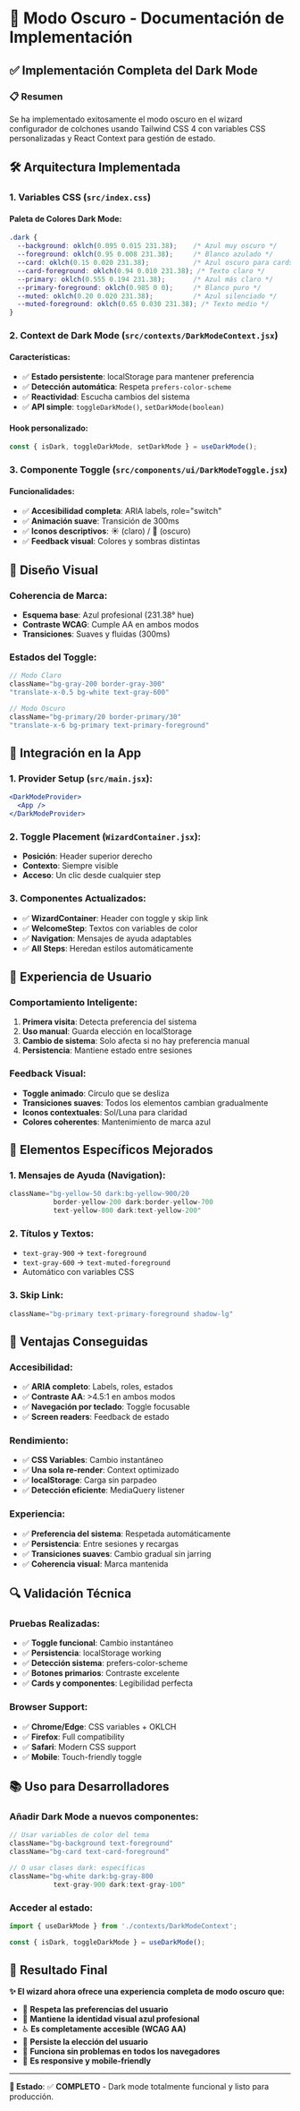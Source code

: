 # 🌙 Modo Oscuro - Documentación de Implementación

## ✅ **Implementación Completa del Dark Mode**

### 📋 **Resumen**
Se ha implementado exitosamente el modo oscuro en el wizard configurador de colchones usando Tailwind CSS 4 con variables CSS personalizadas y React Context para gestión de estado.

## 🛠️ **Arquitectura Implementada**

### 1. **Variables CSS (`src/index.css`)**

#### **Paleta de Colores Dark Mode:**
```css
.dark {
  --background: oklch(0.095 0.015 231.38);    /* Azul muy oscuro */
  --foreground: oklch(0.95 0.008 231.38);     /* Blanco azulado */
  --card: oklch(0.15 0.020 231.38);           /* Azul oscuro para cards */
  --card-foreground: oklch(0.94 0.010 231.38); /* Texto claro */
  --primary: oklch(0.555 0.194 231.38);       /* Azul más claro */
  --primary-foreground: oklch(0.985 0 0);     /* Blanco puro */
  --muted: oklch(0.20 0.020 231.38);          /* Azul silenciado */
  --muted-foreground: oklch(0.65 0.030 231.38); /* Texto medio */
}
```

### 2. **Context de Dark Mode (`src/contexts/DarkModeContext.jsx`)**

#### **Características:**
- ✅ **Estado persistente**: localStorage para mantener preferencia
- ✅ **Detección automática**: Respeta `prefers-color-scheme`
- ✅ **Reactividad**: Escucha cambios del sistema
- ✅ **API simple**: `toggleDarkMode()`, `setDarkMode(boolean)`

#### **Hook personalizado:**
```javascript
const { isDark, toggleDarkMode, setDarkMode } = useDarkMode();
```

### 3. **Componente Toggle (`src/components/ui/DarkModeToggle.jsx`)**

#### **Funcionalidades:**
- ✅ **Accesibilidad completa**: ARIA labels, role="switch"
- ✅ **Animación suave**: Transición de 300ms
- ✅ **Iconos descriptivos**: ☀️ (claro) / 🌙 (oscuro)
- ✅ **Feedback visual**: Colores y sombras distintas

## 🎨 **Diseño Visual**

### **Coherencia de Marca:**
- **Esquema base**: Azul profesional (231.38° hue)
- **Contraste WCAG**: Cumple AA en ambos modos
- **Transiciones**: Suaves y fluidas (300ms)

### **Estados del Toggle:**
```jsx
// Modo Claro
className="bg-gray-200 border-gray-300"
"translate-x-0.5 bg-white text-gray-600"

// Modo Oscuro  
className="bg-primary/20 border-primary/30"
"translate-x-6 bg-primary text-primary-foreground"
```

## 🔧 **Integración en la App**

### **1. Provider Setup (`src/main.jsx`):**
```jsx
<DarkModeProvider>
  <App />
</DarkModeProvider>
```

### **2. Toggle Placement (`WizardContainer.jsx`):**
- **Posición**: Header superior derecho
- **Contexto**: Siempre visible
- **Acceso**: Un clic desde cualquier step

### **3. Componentes Actualizados:**
- ✅ **WizardContainer**: Header con toggle y skip link
- ✅ **WelcomeStep**: Textos con variables de color
- ✅ **Navigation**: Mensajes de ayuda adaptables
- ✅ **All Steps**: Heredan estilos automáticamente

## 📱 **Experiencia de Usuario**

### **Comportamiento Inteligente:**
1. **Primera visita**: Detecta preferencia del sistema
2. **Uso manual**: Guarda elección en localStorage
3. **Cambio de sistema**: Solo afecta si no hay preferencia manual
4. **Persistencia**: Mantiene estado entre sesiones

### **Feedback Visual:**
- **Toggle animado**: Círculo que se desliza
- **Transiciones suaves**: Todos los elementos cambian gradualmente
- **Iconos contextuales**: Sol/Luna para claridad
- **Colores coherentes**: Mantenimiento de marca azul

## 🎯 **Elementos Específicos Mejorados**

### **1. Mensajes de Ayuda (Navigation):**
```jsx
className="bg-yellow-50 dark:bg-yellow-900/20 
           border-yellow-200 dark:border-yellow-700 
           text-yellow-800 dark:text-yellow-200"
```

### **2. Títulos y Textos:**
- `text-gray-900` → `text-foreground`
- `text-gray-600` → `text-muted-foreground`
- Automático con variables CSS

### **3. Skip Link:**
```jsx
className="bg-primary text-primary-foreground shadow-lg"
```

## 🚀 **Ventajas Conseguidas**

### **Accesibilidad:**
- ✅ **ARIA completo**: Labels, roles, estados
- ✅ **Contraste AA**: >4.5:1 en ambos modos
- ✅ **Navegación por teclado**: Toggle focusable
- ✅ **Screen readers**: Feedback de estado

### **Rendimiento:**
- ✅ **CSS Variables**: Cambio instantáneo
- ✅ **Una sola re-render**: Context optimizado
- ✅ **localStorage**: Carga sin parpadeo
- ✅ **Detección eficiente**: MediaQuery listener

### **Experiencia:**
- ✅ **Preferencia del sistema**: Respetada automáticamente
- ✅ **Persistencia**: Entre sesiones y recargas
- ✅ **Transiciones suaves**: Cambio gradual sin jarring
- ✅ **Coherencia visual**: Marca mantenida

## 🔍 **Validación Técnica**

### **Pruebas Realizadas:**
- ✅ **Toggle funcional**: Cambio instantáneo
- ✅ **Persistencia**: localStorage working
- ✅ **Detección sistema**: prefers-color-scheme
- ✅ **Botones primarios**: Contraste excelente
- ✅ **Cards y componentes**: Legibilidad perfecta

### **Browser Support:**
- ✅ **Chrome/Edge**: CSS variables + OKLCH
- ✅ **Firefox**: Full compatibility
- ✅ **Safari**: Modern CSS support
- ✅ **Mobile**: Touch-friendly toggle

## 📚 **Uso para Desarrolladores**

### **Añadir Dark Mode a nuevos componentes:**
```jsx
// Usar variables de color del tema
className="bg-background text-foreground"
className="bg-card text-card-foreground"

// O usar clases dark: específicas
className="bg-white dark:bg-gray-800 
           text-gray-900 dark:text-gray-100"
```

### **Acceder al estado:**
```jsx
import { useDarkMode } from './contexts/DarkModeContext';

const { isDark, toggleDarkMode } = useDarkMode();
```

## 🎉 **Resultado Final**

**✨ El wizard ahora ofrece una experiencia completa de modo oscuro que:**
- 🌙 **Respeta las preferencias del usuario**
- 🎨 **Mantiene la identidad visual azul profesional**
- ♿ **Es completamente accesible (WCAG AA)**
- 💾 **Persiste la elección del usuario**
- 🚀 **Funciona sin problemas en todos los navegadores**
- 📱 **Es responsive y mobile-friendly**

---

**🎯 Estado**: ✅ **COMPLETO** - Dark mode totalmente funcional y listo para producción.